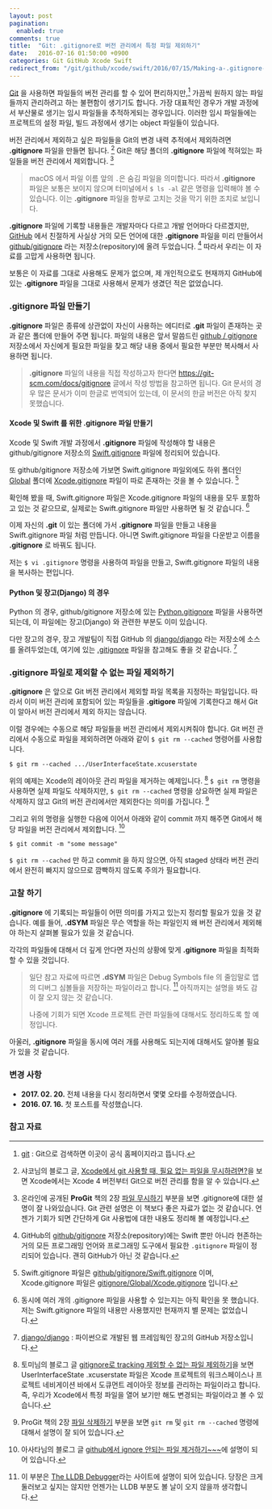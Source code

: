 ```yaml
---
layout: post
pagination:
  enabled: true
comments: true
title:  "Git: .gitignore로 버전 관리에서 특정 파일 제외하기"
date:   2016-07-16 01:50:00 +0900
categories: Git GitHub Xcode Swift
redirect_from: "/git/github/xcode/swift/2016/07/15/Making-a-.gitignore-file.html"
---
```


[Git](https://git-scm.com) 을 사용하면 파일들의 버전 관리를 할 수 있어 편리하지만,[^git-scm] 가끔씩 원하지 않는 파일들까지 관리하려고 하는 불편함이 생기기도 합니다. 가장 대표적인 경우가 개발 과정에서 부산물로 생기는 임시 파일들을 추적하게되는 경우입니다. 이러한 임시 파일들에는 프로젝트의 설정 파일, 빌드 과정에서 생기는 object 파일들이 있습니다.

버전 관리에서 제외하고 싶은 파일들을 Git의 변경 내력 추적에서 제외하려면 **.gitignore** 파일을 만들면 됩니다. [^Shako] Git은 해당 폴더의 **.gitignore** 파일에 적혀있는 파일들을 버전 관리에서 제외합니다. [^ProGit_1]  

> macOS 에서 파일 이름 앞의 `.`은 숨김 파일을 의미합니다. 따라서 **.gitignore** 파일은 보통은 보이지 않으며 터미널에서 `$ ls -al` 같은 명령을 입력해야 볼 수 있습니다. 이는 **.gitignore** 파일을 함부로 고치는 것을 막기 위한 조치로 보입니다.

**.gitignore** 파일에 기록할 내용들은 개발자마다 다르고 개발 언어마다 다르겠지만, [GitHub](https://github.com) 에서 친절하게 사실상 거의 모든 언어에 대한 **.gitignore** 파일을 미리 만들어서 [github/gitignore](https://github.com/github/gitignore) 라는 저장소(repository)에 올려 두었습니다. [^github_gitignore] 따라서 우리는 이 자료를 고맙게 사용하면 됩니다.

보통은 이 자료를 그대로 사용해도 문제가 없으며, 제 개인적으로도 현재까지 GitHub에 있는 **.gitignore** 파일을 그대로 사용해서 문제가 생겼던 적은 없었습니다.

### .gitignore 파일 만들기

**.gitignore** 파일은 종류에 상관없이 자신이 사용하는 에디터로 **.git** 파일이 존재하는 곳과 같은 폴더에 만들어 주면 됩니다. 파일의 내용은 앞서 말씀드린  [github / gitignore](https://github.com/github/gitignore) 저장소에서 자신에게 필요한 파일을 찾고 해당 내용 중에서 필요한 부분만 복사해서 사용하면 됩니다.

> **.gitignore** 파일의 내용을 직접 작성하고자 한다면 <https://git-scm.com/docs/gitignore> 글에서 작성 방법을 참고하면 됩니다. Git 문서의 경우 많은 문서가 이미 한글로 번역되어 있는데, 이 문서의 한글 버전은 아직 찾지 못했습니다.

#### Xcode 및 Swift 를 위한 .gitignore 파일 만들기  

Xcode 및 Swift 개발 과정에서 **.gitignore** 파일에 작성해야 할 내용은 github/gitignore 저장소의 [Swift.gitignore](https://github.com/github/gitignore/blob/master/Swift.gitignore) 파일에 정리되어 있습니다.

또 github/gitignore 저장소에 가보면 Swift.gitignore 파일외에도 하위 폴더인 [Global](https://github.com/github/gitignore/tree/master/Global) 폴더에 [Xcode.gitignore](https://github.com/github/gitignore/blob/master/Global/Xcode.gitignore) 파일이 따로 존재하는 것을 볼 수 있습니다. [^GitIgnore]

확인해 봤을 때, Swift.gitignore 파일은 Xcode.gitignore 파일의 내용을 모두 포함하고 있는 것 같으므로, 실제로는 Swift.gitignore 파일만 사용하면 될 것 같습니다. [^Question]

이제 자신의 **.git** 이 있는 폴더에 가서 **.gitignore** 파일을 만들고 내용을 Swift.gitignore 파일 처럼 만듭니다. 아니면 Swift.gitignore 파일을 다운받고 이름을 **.gitignore** 로 바꿔도 됩니다.

저는 `$ vi .gitignore` 명령을 사용하여 파일을 만들고, Swift.gitignore 파일의 내용을 복사하는 편입니다.

#### Python 및 장고(Django) 의 경우

Python 의 경우, github/gitignore 저장소에 있는 [Python.gitignore](https://github.com/github/gitignore/blob/master/Python.gitignore) 파일을 사용하면 되는데, 이 파일에는 장고(Django) 와 관련한 부분도 이미 있습니다.

다만 장고의 경우, 장고 개발팀이 직접 GitHub 의 [django/django](https://github.com/django/django) 라는 저장소에 소스를 올려두었는데, 여기에 있는 [.gitignore](https://github.com/django/django/blob/master/.gitignore) 파일을 참고해도 좋을 것 같습니다. [^github-django]

### .gitignore 파일로 제외할 수 없는 파일 제외하기

**.gitignore** 은 앞으로 Git 버전 관리에서 제외할 파일 목록을 지정하는 파일입니다. 따라서 이미 버전 관리에 포함되어 있는 파일들을 **.gitigore** 파일에 기록한다고 해서 Git이 알아서 버전 관리에서 제외 하지는 않습니다.

이럴 경우에는 수동으로 해당 파일들을 버전 관리에서 제외시켜줘야 합니다. Git 버전 관리에서 수동으로 파일을 제외하려면 아래와 같이 `$ git rm --cached` 명령어를 사용합니다.

```
$ git rm --cached .../UserInterfaceState.xcuserstate
```

위의 예제는 Xcode의 레이아웃 관리 파일을 제거하는 예제입니다. [^Kyejusung] `$ git rm` 명령을 사용하면 실제 파일도 삭제하지만, `$ git rm --cached` 명령을 상요하면 실제 파일은 삭제하지 않고 Git의 버전 관리에서만 제외한다는 의미를 가집니다. [^ProGit_2]

그리고 위의 명령을 실행한 다음에 이어서 아래와 같이 commit 까지 해주면 Git에서 해당 파일을 버전 관리에서 제외합니다. [^Asata]

```
$ git commit -m "some message"
```

`$ git rm --cached` 만 하고 commit 을 하지 않으면, 아직 staged 상태라 버전 관리에서 완전히 빠지지 않으므로 깜빡하지 않도록 주의가 필요합니다.

### 고찰 하기

**.gitignore** 에 기록되는  파일들이 어떤 의미를 가지고 있는지 정리할 필요가 있을 것 같습니다. 예를 들어, **.dSYM** 파일은 무슨 역할을 하는 파일인지 왜 버전 관리에서 제외해야 하는지 살펴볼 필요가 있을 것 같습니다.

각각의 파일들에 대해서 더 깊게 안다면 자신의 상황에 맞게 **.gitignore** 파일을 최적화할 수 있을 것입니다.

> 일단 참고 자료에 따르면 **.dSYM** 파일은 Debug Symbols file 의 줄임말로 앱의 디버그 심볼들을 저장하는 파일이라고 합니다. [^LLDB] 아직까지는 설명을 봐도 감이 잘 오지 않는 것 같습니다.
>
> 나중에 기회가 되면 Xcode 프로젝트 관련 파일들에 대해서도 정리하도록 할 예정입니다.

아울러, **.gitignore** 파일을 동시에 여러 개를 사용해도 되는지에 대해서도 알아볼 필요가 있을 것 같습니다.

### 변경 사항

* **2017. 02. 20.** 전체 내용을 다시 정리하면서 몇몇 오타를 수정하였습니다.
* **2016. 07. 16.** 첫 포스트를 작성했습니다.

### 참고 자료

[^git-scm]: [git](https://git-scm.com) : Git으로 검색하면 이곳이 공식 홈페이지라고 뜹니다.

[^Shako]: 샤코님의 블로그 글, [Xcode에서 git 사용할 때, 필요 없는 파일을 무시하려면?](http://www.shako.net/blog/236/)을 보면 Xcode에서는 Xcode 4 버전부터 Git으로 버전 관리를 함을 알 수 있습니다.

[^ProGit_1]: 온라인에 공개된 **ProGit** 책의 2장 [파일 무시하기](https://git-scm.com/book/ko/v2/Git의-기초-수정하고-저장소에-저장하기) 부분을 보면 .gitignore에 대한 설명이 잘 나와있습니다. Git 관련 설명은 이 책보다 좋은 자료가 없는 것 같습니다. 언젠가 기회가 되면 간단하게 Git 사용법에 대한 내용도 정리해 볼 예정입니다.

[^github_gitignore]: GitHub의 [github/gitignore](https://github.com/github/gitignore) 저장소(repository)에는 Swift 뿐만 아니라 현존하는 거의 모든 프로그래밍 언어와 프로그래밍 도구에서 필요한 `.gitignore` 파일이 정리되어 있습니다. 괜히 GitHub가 아닌 것 같습니다.

[^GitIgnore]: Swift.gitignore 파일은 [github/gitignore/Swift.gitignore](https://github.com/github/gitignore/blob/master/Swift.gitignore) 이며, Xcode.gitignore 파일은 [gitignore/Global/Xcode.gitignore](https://github.com/github/gitignore/blob/master/Global/Xcode.gitignore) 입니다.

[^Question]: 동시에 여러 개의 .gitignore 파일을 사용할 수 있는지는 아직 확인을 못 했습니다. 저는 Swift.gitignore 파일의 내용만 사용했지만 현재까지 별 문제는 없었습니다.

[^Kyejusung]: 토미님의 블로그 글 [gitignore로 tracking 제외할 수 없는 파일 제외하기](http://kyejusung.com/2016/06/git-gitignore로-tracking-제외할-수-없는-파일-제외하기/)을 보면 UserInterfaceState .xcuserstate 파일은 Xcode 프로젝트의 워크스페이스나 프로젝트 네비게이션 바에서 도큐먼트 레이아웃 정보를 관리하는 파일이라고 합니다. 즉, 우리가 Xcode에서 특정 파일을 열어 보기만 해도 변경되는 파일이라고 볼 수 있습니다.

[^ProGit_2]: ProGit 책의 2장 [파일 삭제하기](https://git-scm.com/book/ko/v2/Git의-기초-수정하고-저장소에-저장하기) 부분을 보면 `git rm`  및 `git rm --cached` 명령에 대해서 설명이 잘 되어 있습니다.

[^Asata]: 아사타님의 블로그 글 [github에서 ignore 안되는 파일 제거하기~~~](http://asata.pe.kr/504)에 설명이 되어 있습니다.

[^LLDB]: 이 부분은 [The LLDB Debugger](http://lldb.llvm.org/symbols.html)라는 사이트에 설명이 되어 있습니다. 당장은 크게 둘러보고 싶지는 않지만 언젠가는 LLDB 부분도 볼 날이 오지 않을까 생각합니다.

[^github-django]: [django/django](https://github.com/django/django) : 파이썬으로 개발된 웹 프레임웍인 장고의 GitHub 저장소입니다.
